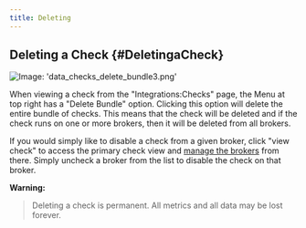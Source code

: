 ```yaml
---
title: Deleting
---
```


## Deleting a Check {#DeletingaCheck}
![Image: 'data_checks_delete_bundle3.png'](/images/circonus/data_checks_delete_bundle3.png)

When viewing a check from the "Integrations:Checks" page, the Menu at top right has a "Delete Bundle" option. Clicking this option will delete the entire bundle of checks. This means that the check will be deleted and if the check runs on one or more brokers, then it will be deleted from all brokers.

If you would simply like to disable a check from a given broker, click "view check" to access the primary check view and [manage the brokers](/Data/Checks/Edit#Addingandremovingbrokers) from there. Simply uncheck a broker from the list to disable the check on that broker.

**Warning:**
> Deleting a check is permanent. All metrics and all data may be lost forever.
